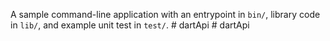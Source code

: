A sample command-line application with an entrypoint in `bin/`, library code
in `lib/`, and example unit test in `test/`.
#   d a r t A p i  
 #   d a r t A p i  
 